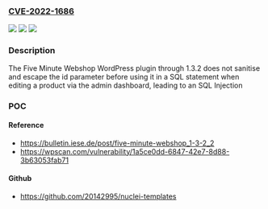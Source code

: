 ### [CVE-2022-1686](https://cve.mitre.org/cgi-bin/cvename.cgi?name=CVE-2022-1686)
![](https://img.shields.io/static/v1?label=Product&message=Five%20Minute%20Webshop&color=blue)
![](https://img.shields.io/static/v1?label=Version&message=1.3.2%3C%3D%201.3.2%20&color=brighgreen)
![](https://img.shields.io/static/v1?label=Vulnerability&message=CWE-89%20SQL%20Injection&color=brighgreen)

### Description

The Five Minute Webshop WordPress plugin through 1.3.2 does not sanitise and escape the id parameter before using it in a SQL statement when editing a product via the admin dashboard, leading to an SQL Injection

### POC

#### Reference
- https://bulletin.iese.de/post/five-minute-webshop_1-3-2_2
- https://wpscan.com/vulnerability/1a5ce0dd-6847-42e7-8d88-3b63053fab71

#### Github
- https://github.com/20142995/nuclei-templates

